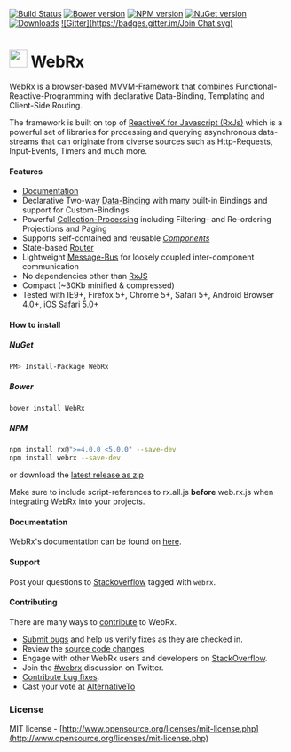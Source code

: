 [![Build Status](https://ci.appveyor.com/api/projects/status/hm6sojygo41lbiln?svg=true)](https://ci.appveyor.com/project/webrxjs/webrx)
[![Bower version](https://img.shields.io/bower/v/WebRx.svg)](https://github.com/WebRxJS/WebRx)
[![NPM version](https://img.shields.io/npm/v/webrx.svg)](https://www.npmjs.com/package/webrx)
[![NuGet version](https://img.shields.io/nuget/v/WebRx.svg)](https://www.nuget.org/packages/WebRx/)
[![Downloads](https://img.shields.io/npm/dm/webrx.svg)](https://www.npmjs.com/package/webrx)
[![Gitter](https://badges.gitter.im/Join Chat.svg)](https://gitter.im/WebRxJS/WebRxJS?utm_source=badge&utm_medium=badge&utm_campaign=pr-badge&utm_content=badge)

# <img src="http://webrxjs.org/images/Logo.png" height="32" /> WebRx

WebRx is a browser-based MVVM-Framework that combines Functional-Reactive-Programming with declarative Data-Binding, Templating and Client-Side Routing.

The framework is built on top of [ReactiveX for Javascript (RxJs)](http://reactivex.io) which is a powerful set of libraries for processing and querying asynchronous data-streams that can originate from diverse sources such as Http-Requests, Input-Events, Timers and much more.

#### Features

- [Documentation](http://webrxjs.org/docs)
- Declarative Two-way [Data-Binding](http://webrxjs.org/docs/binding-syntax.html) with many built-in Bindings and support for Custom-Bindings
- Powerful [Collection-Processing](http://webrxjs.org/docs/observable-lists.html) including Filtering- and Re-ordering Projections and Paging
- Supports self-contained and reusable [*Components*](http://webrxjs.org/docs/component-overview.html)
- State-based [Router](http://webrxjs.org/docs/routing-overview.html)
- Lightweight [Message-Bus](http://webrxjs.org/docs/message-bus.html) for loosely coupled inter-component communication
- No dependencies other than [RxJS](https://github.com/Reactive-Extensions/RxJS/blob/master/doc/libraries/rx.complete.md)
- Compact (~30Kb minified & compressed)
- Tested with IE9+, Firefox 5+, Chrome 5+, Safari 5+, Android Browser 4.0+, iOS Safari 5.0+

#### How to install

##### NuGet
```bash
PM> Install-Package WebRx
```
##### Bower
```bash
bower install WebRx
```
##### NPM
```bash
npm install rx@">=4.0.0 <5.0.0" --save-dev
npm install webrx --save-dev
```
or download the [latest release as zip](https://github.com/WebRxJS/WebRx/raw/master/dist/web.rx.zip)

Make sure to include script-references to rx.all.js **before** web.rx.js when integrating WebRx into your projects.

#### Documentation

WebRx's documentation can be found on [here](http://webrxjs.org/docs).

#### Support

Post your questions to [Stackoverflow](https://stackoverflow.com/questions/tagged/webrx) tagged with <code>webrx</code>.

#### Contributing

There are many ways to [contribute](https://github.com/oliverw/WebRx/blob/master/CONTRIBUTING.md) to WebRx.

* [Submit bugs](https://github.com/oliverw/WebRx/issues) and help us verify fixes as they are checked in.
* Review the [source code changes](https://github.com/oliverw/WebRx/pulls).
* Engage with other WebRx users and developers on [StackOverflow](http://stackoverflow.com/questions/tagged/webrx).
* Join the [#webrx](http://twitter.com/#!/search/realtime/%23webrx) discussion on Twitter.
* [Contribute bug fixes](https://github.com/oliverw/WebRx/blob/master/CONTRIBUTING.md).
* Cast your vote at [AlternativeTo](http://alternativeto.net/software/webrx/)


### License

MIT license - [http://www.opensource.org/licenses/mit-license.php](http://www.opensource.org/licenses/mit-license.php)
